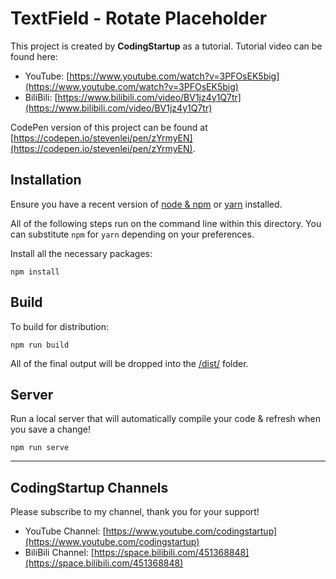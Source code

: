 

# TextField - Rotate Placeholder

This project is created by **CodingStartup** as a tutorial. Tutorial video can be found here:
- YouTube: [https://www.youtube.com/watch?v=3PFOsEK5big](https://www.youtube.com/watch?v=3PFOsEK5big)
- BiliBili: [https://www.bilibili.com/video/BV1jz4y1Q7tr](https://www.bilibili.com/video/BV1jz4y1Q7tr)

CodePen version of this project can be found at [https://codepen.io/stevenlei/pen/zYrmyEN](https://codepen.io/stevenlei/pen/zYrmyEN).

## Installation

Ensure you have a recent version of [node & npm](https://nodejs.org/en/download/) or [yarn](https://yarnpkg.com/en/docs/install) installed.

All of the following steps run on the command line within this directory. You can substitute `npm` for `yarn` depending on your preferences.

Install all the necessary packages:

```
npm install
```

## Build

To build for distribution:

```
npm run build
```

All of the final output will be dropped into the [/dist/](./dist) folder.

## Server

Run a local server that will automatically compile your code & refresh when you save a change!

```
npm run serve
```

---

## CodingStartup Channels

Please subscribe to my channel, thank you for your support!

- YouTube Channel: [https://www.youtube.com/codingstartup](https://www.youtube.com/codingstartup)
- BiliBili Channel: [https://space.bilibili.com/451368848](https://space.bilibili.com/451368848)